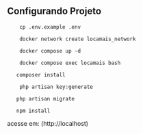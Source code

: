 ## Configurando Projeto

```
    cp .env.example .env
```

```
    docker network create locamais_network
```

```
    docker compose up -d
```

```
    docker compose exec locamais bash
```

```
   composer install
```

```
    php artisan key:generate
```

```
   php artisan migrate
```

```
   npm install
```

 acesse em: (http://localhost)


